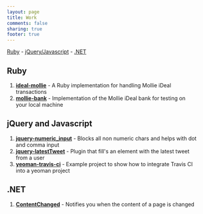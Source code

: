 ```yaml
---
layout: page
title: Work
comments: false
sharing: true
footer: true
---
```


[Ruby](#ruby) - [jQuery/Javascript](#jquery) - [.NET](#net)

## <a id="ruby"></a>Ruby

1. **[ideal-mollie](http://manuel.manuelles.nl/ideal-mollie)** - A Ruby implementation for handling Mollie iDeal transactions
2. **[mollie-bank](http://manuel.manuelles.nl/mollie-bank)** - Implementation of the Mollie iDeal bank for testing on your local machine

## <a id="jquery"></a>jQuery and Javascript

1. **[jquery-numeric_input](http://manuel.manuelles.nl/jquery-numeric_input)** - Blocks all non numeric chars and helps with dot and comma input
2. **[jquery-latestTweet](http://manuel.manuelles.nl/jquery-latestTweet)** - Plugin that fill's an element with the latest tweet from a user
2. **[yeoman-travis-ci](https://github.com/manuelvanrijn/yeoman-travis-ci)** - Example project to show how to integrate Travis CI into a yeoman project

## <a id="net"></a>.NET

1. **[ContentChanged](http://manuel.manuelles.nl/ContentChanged)** - Notifies you when the content of a page is changed
